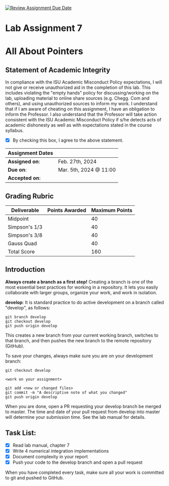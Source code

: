 [![Review Assignment Due Date](https://classroom.github.com/assets/deadline-readme-button-24ddc0f5d75046c5622901739e7c5dd533143b0c8e959d652212380cedb1ea36.svg)](https://classroom.github.com/a/xc-zKyPX)
# Lab Assignment 7
# All About Pointers

## Statement of Academic Integrity

In compliance with the ISU Academic Misconduct Policy expectations, I will not give or receive unauthorized aid in the completion of this lab.  This includes violating the "empty hands" policy for discussing/working on the lab, uploading material to online share sources (e.g. Chegg. Com and others), and using unauthorized sources to inform my work. I understand that if I am aware of cheating on this assignment, I have an obligation to inform the Professor. I also understand that the Professor will take action consistent with the ISU Academic Misconduct Policy if s/he detects acts of academic dishonesty as well as with expectations stated in the course syllabus.

- [x] By checking this box, I agree to the above statement.

| Assignment Dates | |
| --- | --- |
|**Assigned on**: | Feb. 27th, 2024 |
|**Due on**: | Mar. 5th, 2024 @ 11:00 |
|**Accepted on**: | |


## Grading Rubric

|Deliverable | Points Awarded | Maximum Points |
|---|---|---|
| Midpoint | | 40 |
| Simpson's 1/3 | | 40 |
| Simpson's 3/8 | | 40 |
| Gauss Quad | | 40 |
| Total Score | | 160 |

## Introduction

**Always create a branch as a first step!** Creating a branch is one of the most essential best practices for working in a repository. It lets you easily collaborate with larger groups, organize your work, and work in isolation.

**develop**: It is standard practice to do active development on a branch called "develop", as follows:

    git branch develop
    git checkout develop
    git push origin develop

This creates a new branch from your current working branch, switches to that branch, and then pushes the new branch to the remote repository (GitHub).

To save your changes, always make sure you are on your development branch:

    git checkout develop

    <work on your assignment>

    git add <new or changed files>
    git commit -m "A descriptive note of what you changed"
    git push origin develop

When you are done, open a PR requesting your develop branch be merged to master.
The time and date of your pull request from develop into master will determine your submission time. See the lab manual for details.


## Task List:
- [x] Read lab manual, chapter 7
- [x] Write 4 numerical integration implementations
- [x] Document complexity in your report
- [x] Push your code to the develop branch and open a pull request

When you have completed every task, make sure all your work is committed to git and pushed to GitHub.
